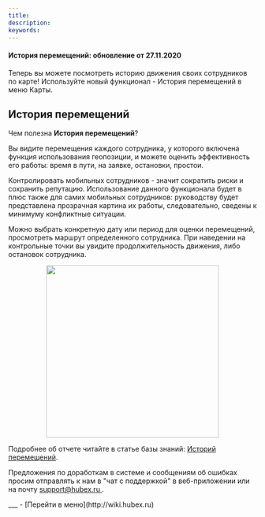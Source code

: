 ```yaml
---
title: 
description: 
keywords: 
---
```


#### История перемещений: обновление от 27.11.2020
<html>
<meta charset="utf-8">

</html>
<body>
<p>Теперь вы можете посмотреть историю движения своих сотрудников по карте! Используйте новый функционал - История перемещений в меню Карты.</p>
<h2>История перемещений</h2>
<p>Чем полезна <strong>История перемещений</strong>?</p>
<p>Вы видите перемещения каждого сотрудника, у которого включена функция использования геопозиции, и можете оценить эффективность его работы: время в пути, на заявке, остановки, простои.</p>
<p>Контролировать мобильных сотрудников - значит сократить риски и сохранить репутацию. Использование данного функционала будет в плюс также для самих мобильных сотрудников: руководству будет представлена прозрачная картина их работы, следовательно, сведены к минимуму конфликтные ситуации.</p>
<p>Можно выбрать конкретную дату или период для оценки перемещений, просмотреть маршрут определенного сотрудника. При наведении на контрольные точки вы увидите продолжительность движения, либо остановок сотрудника.</p>
<p><span style="font-weight: @ArticleID00;"><img style="display: block; margin-left: auto; margin-right: auto;" src="https://content.screencast.com/users/echinaek.val/folders/Capture/media/2f99ae98-8e4d-4dc2-9837-6c6a015328ec/LWR_Recording.png" alt="" width="@ArticleID1@ArticleID" height="350" /></span></p>



<p>Подробнее об отчете читайте в статье базы знаний: <a href="https://wiki.hubex.ru/docs/FAQ/RU/user/Geotracking.html">Историй перемещений</a>.</p>

<p>Предложения по доработкам в системе и сообщениям об ошибках просим отправлять к нам в "чат с поддержкой" в веб-приложении или на почту <a href="mailto:support@hubex.ru" target="_blank" rel="noopener"> support@hubex.ru </a>.</p>

</body>
___
- [Перейти в меню](http://wiki.hubex.ru)
